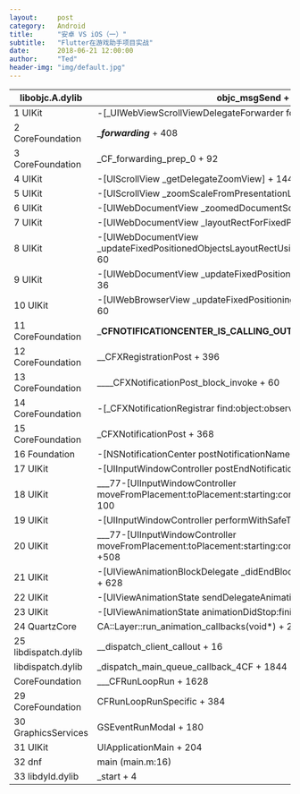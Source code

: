 ```yaml
---
layout:     post
category:   Android
title:      "安卓 VS iOS（一）"
subtitle:   "Flutter在游戏助手项目实战"
date:       2018-06-21 12:00:00
author:     "Ted"
header-img: "img/default.jpg"
---
```


| libobjc.A.dylib      | objc_msgSend + 16                                            |
| -------------------- | ------------------------------------------------------------ |
| 1 UIKit              | -[_UIWebViewScrollViewDelegateForwarder forwardInvocation:] + 168 |
| 2 CoreFoundation     | ____forwarding___ + 408                                      |
| 3 CoreFoundation     | _CF_forwarding_prep_0 + 92                                   |
| 4 UIKit              | -[UIScrollView _getDelegateZoomView] + 144                   |
| 5 UIKit              | -[UIScrollView _zoomScaleFromPresentationLayer:] + 40        |
| 6 UIKit              | -[UIWebDocumentView _zoomedDocumentScale] + 56               |
| 7 UIKit              | -[UIWebDocumentView _layoutRectForFixedPositionObjects] + 100 |
| 8 UIKit              | -[UIWebDocumentView _updateFixedPositionedObjectsLayoutRectUsingWebThread:synchronize:] + 60 |
| 9 UIKit              | -[UIWebDocumentView _updateFixedPositioningObjectsLayoutAfterScroll] + 36 |
| 10 UIKit             | -[UIWebBrowserView _updateFixedPositioningObjectsLayoutAfterScroll] + 60 |
| 11 CoreFoundation    | ___CFNOTIFICATIONCENTER_IS_CALLING_OUT_TO_AN_OBSERVER__ + 20 |
| 12 CoreFoundation    | __CFXRegistrationPost + 396                                  |
| 13 CoreFoundation    | ____CFXNotificationPost_block_invoke + 60                    |
| 14 CoreFoundation    | -[_CFXNotificationRegistrar find:object:observer:enumerator:] + 1532 |
| 15 CoreFoundation    | _CFXNotificationPost + 368                                   |
| 16 Foundation        | -[NSNotificationCenter postNotificationName:object:userInfo:] + 68 |
| 17 UIKit             | -[UIInputWindowController postEndNotifications:withInfo:] + 556 |
| 18 UIKit             | ___77-[UIInputWindowController moveFromPlacement:toPlacement:starting:completion:]_block_invoke_2896+ 100 |
| 19 UIKit             | -[UIInputWindowController performWithSafeTransitionFrames:] + 216 |
| 20 UIKit             | ___77-[UIInputWindowController moveFromPlacement:toPlacement:starting:completion:]_block_invoke887 +508 |
| 21 UIKit             | -[UIViewAnimationBlockDelegate _didEndBlockAnimation:finished:context:] + 628 |
| 22 UIKit             | -[UIViewAnimationState sendDelegateAnimationDidStop:finished:] + 312 |
| 23 UIKit             | -[UIViewAnimationState animationDidStop:finished:] + 108     |
| 24 QuartzCore        | CA::Layer::run_animation_callbacks(void*) + 284              |
| 25 libdispatch.dylib | __dispatch_client_callout + 16                               |
| libdispatch.dylib    | _dispatch_main_queue_callback_4CF + 1844                     |
| CoreFoundation       | ___CFRunLoopRun + 1628                                       |
| 29 CoreFoundation    | CFRunLoopRunSpecific + 384                                   |
| 30 GraphicsServices  | GSEventRunModal + 180                                        |
| 31 UIKit             | UIApplicationMain + 204                                      |
| 32 dnf               | main (main.m:16)                                             |
| 33 libdyld.dylib     | _start + 4                                                   |